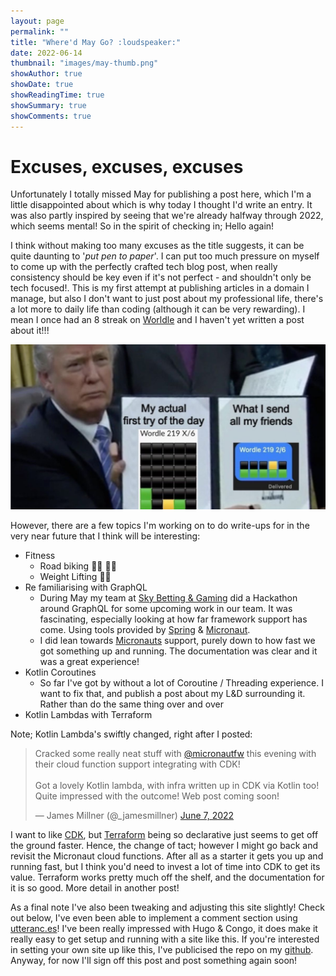 ```yaml
---
layout: page
permalink: ""
title: "Where'd May Go? :loudspeaker:"
date: 2022-06-14
thumbnail: "images/may-thumb.png"
showAuthor: true
showDate: true
showReadingTime: true
showSummary: true
showComments: true
---
```


# Excuses, excuses, excuses

Unfortunately I totally missed May for publishing a post here, which I'm a little disappointed about which is why today I thought I'd write an entry. It was also partly inspired by seeing that we're already halfway through 2022, 
which seems mental! So in the spirit of checking in; Hello again!

I think without making too many excuses as the title suggests, it can be quite daunting to '_put pen to paper_'. I can put too much pressure on myself to come up with the perfectly crafted tech blog post,
when really consistency should be key even if it's not perfect - and shouldn't only be tech focused!. This is my first attempt at publishing articles in a domain I manage, but also I don't want to just post 
about my professional life, there's a lot more to daily life than coding (although it can be very rewarding). I mean I once had an 8 streak on [Worldle](https://www.nytimes.com/games/wordle/index.html) and I haven't yet written a post about it!!!

![Wordle](images/wordle.jpg "Wordle Cheaters")

However, there are a few topics I'm working on to do write-ups for in the very near future that I think will be interesting:

* Fitness
  * Road biking :biking_man: :mountain_biking_man:
  * Weight Lifting :weight_lifting_man:
* Re familiarising with GraphQL
  * During May my team at [Sky Betting & Gaming](https://www.linkedin.com/company/sky-betting-and-gaming/) did a Hackathon around GraphQL for some upcoming work in our team. It was fascinating, especially looking at how far framework support has come. Using tools provided by [Spring](https://spring.io/) & [Micronaut](https://micronaut.io/).
  * I did lean towards [Micronauts](https://guides.micronaut.io/latest/micronaut-graphql-gradle-kotlin.html) support, purely down to how fast we got something up and running. The documentation was clear and it was a great experience!
* Kotlin Coroutines
  * So far I've got by without a lot of Coroutine / Threading experience. I want to fix that, and publish a post about my L&D surrounding it. Rather than do the same thing over and over
* Kotlin Lambdas with Terraform

Note; Kotlin Lambda's swiftly changed, right after I posted:

<blockquote class="twitter-tweet"><p lang="en" dir="ltr">Cracked some really neat stuff with <a href="https://twitter.com/micronautfw?ref_src=twsrc%5Etfw">@micronautfw</a> this evening with their cloud function support integrating with CDK! <br><br>Got a lovely Kotlin lambda, with infra written up in CDK via Kotlin too! Quite impressed with the outcome! Web post coming soon!</p>&mdash; James Millner (@_jamesmillner) <a href="https://twitter.com/_jamesmillner/status/1534301307766554624?ref_src=twsrc%5Etfw">June 7, 2022</a></blockquote> <script async src="https://platform.twitter.com/widgets.js" charset="utf-8"></script> 

I want to like [CDK](https://aws.amazon.com/cdk/), but [Terraform](https://www.terraform.io/) being so declarative just seems to get off the ground faster. Hence, the change of tact; however I might go back and revisit the Micronaut cloud functions.
After all as a starter it gets you up and running fast, but I think you'd need to invest a lot of time into CDK to get its value. Terraform works pretty much off the shelf, and the documentation for it is so good. More detail in another post!

As a final note I've also been tweaking and adjusting this site slightly! Check out below, I've even been able to implement a comment section using [utteranc.es](https://utteranc.es/)! I've been really impressed with Hugo & Congo, it does make 
it really easy to get setup and running with a site like this. If you're interested in setting your own site up like this, I've publicised the repo on my [github](https://github.com/james-millner/jamesmillner.dev). Anyway, for now I'll sign off this post
and post something again soon!